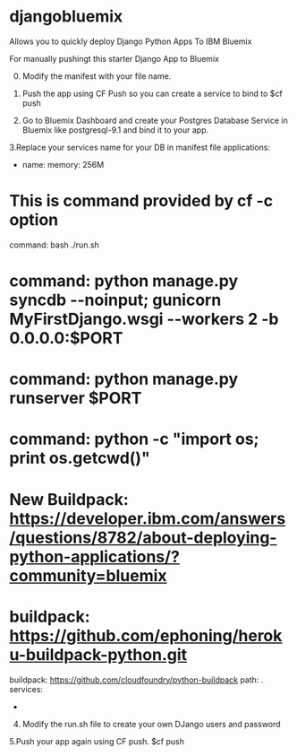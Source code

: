 # djangobluemix
Allows you to quickly deploy Django Python Apps To IBM Bluemix

For manually pushingt this starter Django App to Bluemix

0. Modify the manifest with your file name. 

1. Push the app using CF Push so you can create a service to bind to
$cf push <your app name>

2. Go to Bluemix Dashboard and create your Postgres Database Service in Bluemix
like postgresql-9.1 and bind it to your app.

3.Replace your services name for your DB in manifest file
applications:
- name: <your app name>
  memory: 256M
# This is command provided by cf -c option  
  command: bash ./run.sh
#  command: python manage.py syncdb --noinput; gunicorn MyFirstDjango.wsgi --workers 2 -b 0.0.0.0:$PORT
#  command: python manage.py runserver $PORT
#  command: python -c "import os; print os.getcwd()"
#  New Buildpack: https://developer.ibm.com/answers/questions/8782/about-deploying-python-applications/?community=bluemix
#  buildpack: https://github.com/ephoning/heroku-buildpack-python.git
  buildpack: https://github.com/cloudfoundry/python-buildpack
  path: .
  services:
  - <your db service name>

4. Modify the run.sh file to create your own DJango users and password

5.Push your app again using CF push.
$cf push <your app name>